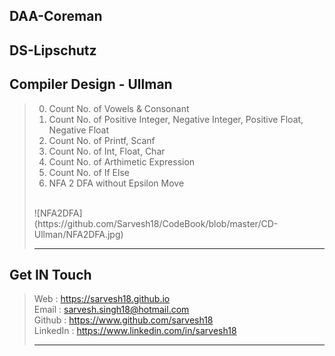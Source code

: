 DAA-Coreman
-----------
DS-Lipschutz
------------
Compiler Design - Ullman
------------------------
>0. Count No. of Vowels & Consonant
>1. Count No. of Positive Integer, Negative Integer, Positive Float, Negative Float
>2. Count No. of Printf, Scanf
>3. Count No. of Int, Float, Char
>4. Count No. of Arthimetic Expression
>5. Count No. of If Else
>6. NFA 2 DFA without Epsilon Move
><br>
>![NFA2DFA](https://github.com/Sarvesh18/CodeBook/blob/master/CD-Ullman/NFA2DFA.jpg)
><br>
><hr>
Get IN Touch 
------------
>Web : https://sarvesh18.github.io <br>
>Email : sarvesh.singh18@hotmail.com <br>
>Github : https://www.github.com/sarvesh18 <br>
>LinkedIn : https://www.linkedin.com/in/sarvesh18 <br>
><hr>